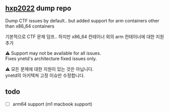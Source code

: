 ## [hxp2022](https://2022.ctf.link/) dump repo

Dump CTF issues by default.. but added support for arm containers other than x86_64 containers

기본적으로 CTF 문제 덤프.. 하지만 x86_64 컨테이너 외의 arm 컨테이너에 대한 지원 추가

⚠️ Support may not be available for all issues.  
Fixes ynetd's architecture fixed issues only.

⚠️ 모든 문제에 대한 지원이 있는 것은 아닙니다.  
ynetd의 아키텍쳐 고정 이슈만 수정합니다.

## todo

- [ ] arm64 support (m1 macbook support)
